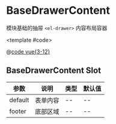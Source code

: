 # BaseDrawerContent

模块基础的抽屉 `<el-drawer>` 内容布局容器

<demo-block>

<BaseDrawerContent-demo1 />

<template #code>

@[code vue{3-12}](@demoroot/BaseDrawerContent/demo1.vue)

</template>

</demo-block>

## BaseDrawerContent Slot

参数 | 说明 | 类型 | 默认值
-----|-----|-----|-----
default | 表单内容 | -- | --
footer | 底部区域 | -- | --
